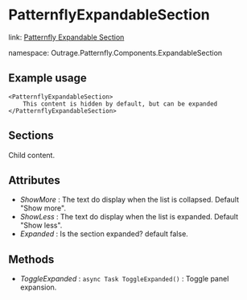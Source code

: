 ﻿

# PatternflyExpandableSection

link: [Patternfly Expandable Section](https://www.patternfly.org/v4/components/expandable-section)

namespace: Outrage.Patternfly.Components.ExpandableSection

## Example usage
```
<PatternflyExpandableSection>
    This content is hidden by default, but can be expanded
</PatternflyExpandableSection>
```
## Sections

Child content.

## Attributes

* *ShowMore* : The text do display when the list is collapsed. Default "Show more".
* *ShowLess* : The text do display when the list is expanded. Default "Show less".
* *Expanded* : Is the section expanded? default false.

## Methods

* *ToggleExpanded* : `async Task ToggleExpanded()` : Toggle panel expansion.

